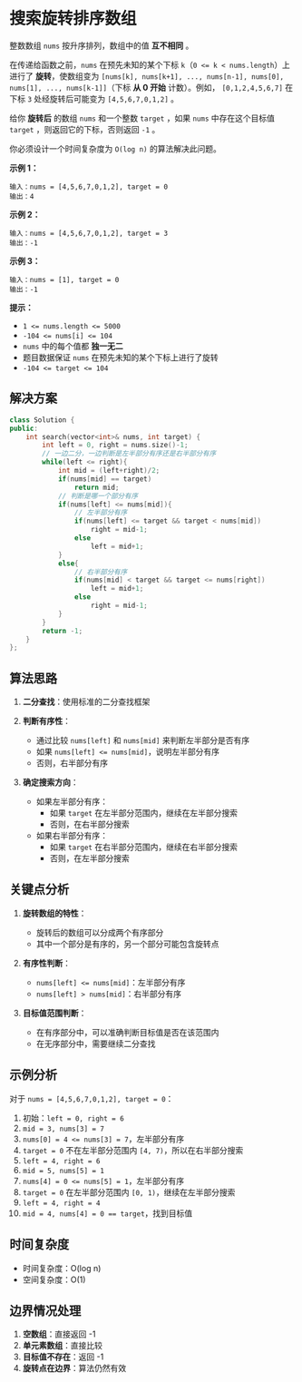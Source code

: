 # 搜索旋转排序数组

整数数组 `nums` 按升序排列，数组中的值 **互不相同** 。

在传递给函数之前，`nums` 在预先未知的某个下标 `k`（`0 <= k < nums.length`）上进行了 **旋转**，使数组变为 `[nums[k], nums[k+1], ..., nums[n-1], nums[0], nums[1], ..., nums[k-1]]`（下标 **从 0 开始** 计数）。例如， `[0,1,2,4,5,6,7]` 在下标 `3` 处经旋转后可能变为 `[4,5,6,7,0,1,2]` 。

给你 **旋转后** 的数组 `nums` 和一个整数 `target` ，如果 `nums` 中存在这个目标值 `target` ，则返回它的下标，否则返回 `-1` 。

你必须设计一个时间复杂度为 `O(log n)` 的算法解决此问题。

 

**示例 1：**

```
输入：nums = [4,5,6,7,0,1,2], target = 0
输出：4
```

**示例 2：**

```
输入：nums = [4,5,6,7,0,1,2], target = 3
输出：-1
```

**示例 3：**

```
输入：nums = [1], target = 0
输出：-1
```

 

**提示：**

- `1 <= nums.length <= 5000`
- `-104 <= nums[i] <= 104`
- `nums` 中的每个值都 **独一无二**
- 题目数据保证 `nums` 在预先未知的某个下标上进行了旋转
- `-104 <= target <= 104`



## 解决方案

```cpp
class Solution {
public:
    int search(vector<int>& nums, int target) {
        int left = 0, right = nums.size()-1;
        // 一边二分，一边判断是左半部分有序还是右半部分有序
        while(left <= right){
            int mid = (left+right)/2;
            if(nums[mid] == target)
                return mid;
            // 判断是哪一个部分有序
            if(nums[left] <= nums[mid]){
                // 左半部分有序
                if(nums[left] <= target && target < nums[mid])
                    right = mid-1;
                else
                    left = mid+1;
            }
            else{
                // 右半部分有序
                if(nums[mid] < target && target <= nums[right])
                    left = mid+1;
                else
                    right = mid-1;
            }
        }
        return -1;
    }
};
```

## 算法思路

1. **二分查找**：使用标准的二分查找框架
2. **判断有序性**：
   - 通过比较 `nums[left]` 和 `nums[mid]` 来判断左半部分是否有序
   - 如果 `nums[left] <= nums[mid]`，说明左半部分有序
   - 否则，右半部分有序

3. **确定搜索方向**：
   - 如果左半部分有序：
     - 如果 `target` 在左半部分范围内，继续在左半部分搜索
     - 否则，在右半部分搜索
   - 如果右半部分有序：
     - 如果 `target` 在右半部分范围内，继续在右半部分搜索
     - 否则，在左半部分搜索

## 关键点分析

1. **旋转数组的特性**：
   - 旋转后的数组可以分成两个有序部分
   - 其中一个部分是有序的，另一个部分可能包含旋转点

2. **有序性判断**：
   - `nums[left] <= nums[mid]`：左半部分有序
   - `nums[left] > nums[mid]`：右半部分有序

3. **目标值范围判断**：
   - 在有序部分中，可以准确判断目标值是否在该范围内
   - 在无序部分中，需要继续二分查找

## 示例分析

对于 `nums = [4,5,6,7,0,1,2], target = 0`：

1. 初始：`left = 0, right = 6`
2. `mid = 3, nums[3] = 7`
3. `nums[0] = 4 <= nums[3] = 7`，左半部分有序
4. `target = 0` 不在左半部分范围内 `[4, 7)`，所以在右半部分搜索
5. `left = 4, right = 6`
6. `mid = 5, nums[5] = 1`
7. `nums[4] = 0 <= nums[5] = 1`，左半部分有序
8. `target = 0` 在左半部分范围内 `[0, 1)`，继续在左半部分搜索
9. `left = 4, right = 4`
10. `mid = 4, nums[4] = 0 == target`，找到目标值

## 时间复杂度

- 时间复杂度：O(log n)
- 空间复杂度：O(1)

## 边界情况处理

1. **空数组**：直接返回 -1
2. **单元素数组**：直接比较
3. **目标值不存在**：返回 -1
4. **旋转点在边界**：算法仍然有效